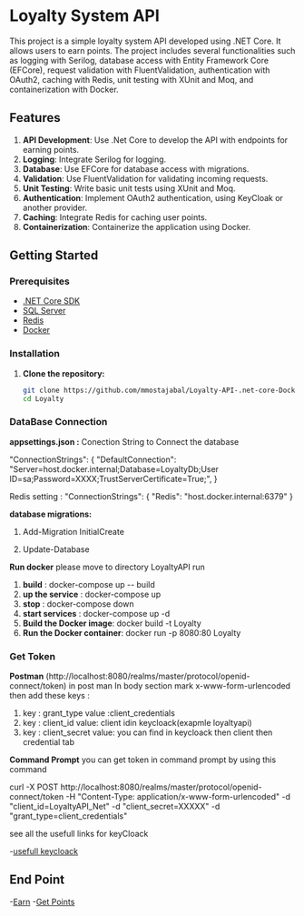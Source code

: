 # Loyalty System API

This project is a simple loyalty system API developed using .NET Core. It allows users to earn points. The project includes several functionalities such as logging with Serilog, database access with Entity Framework Core (EFCore), request validation with FluentValidation, authentication with OAuth2, caching with Redis, unit testing with XUnit and Moq, and containerization with Docker.

## Features

1. **API Development**: Use .Net Core to develop the API with endpoints for earning points.
2. **Logging**: Integrate Serilog for logging.
3. **Database**: Use EFCore for database access with migrations.
4. **Validation**: Use FluentValidation for validating incoming requests.
5. **Unit Testing**: Write basic unit tests using XUnit and Moq.
6. **Authentication**: Implement OAuth2 authentication, using KeyCloak or another provider.
7. **Caching**: Integrate Redis for caching user points.
8. **Containerization**: Containerize the application using Docker.

## Getting Started

### Prerequisites

- [.NET Core SDK](https://dotnet.microsoft.com/download)
- [SQL Server](https://www.microsoft.com/en-us/sql-server/sql-server-downloads)
- [Redis](https://redis.io/download)
- [Docker](https://www.docker.com/get-started)

### Installation

1. **Clone the repository:**

   ```bash
   git clone https://github.com/mmostajabal/Loyalty-API-.net-core-Docker-KeyCloak-EfCore-Redis-SQLServer.git
   cd Loyalty

### DataBase Connection

**appsettings.json :**
Conection String to Connect the database

"ConnectionStrings": {
    "DefaultConnection": "Server=host.docker.internal;Database=LoyaltyDb;User ID=sa;Password=XXXX;TrustServerCertificate=True;",
}

Redis setting :
"ConnectionStrings": {
     "Redis": "host.docker.internal:6379"
}

**database migrations:**

1. Add-Migration InitialCreate

2. Update-Database

**Run docker**
please move to directory LoyaltyAPI
run

1. **build** : docker-compose  up  -- build
2. **up the service** : docker-compose  up
3. **stop** : docker-compose  down
4. **start services** : docker-compose up -d
5. **Build the Docker image**: docker build -t Loyalty
6. **Run the Docker container**: docker run -p 8080:80 Loyalty

### Get Token

**Postman**
(http://localhost:8080/realms/master/protocol/openid-connect/token)
in post man In body section mark x-www-form-urlencoded then add these keys :
1. key : grant_type  value :client_credentials
2. key : client_id  value: client idin keycloack(exapmle loyaltyapi)
3. key : client_secret value: you can find in keycloack then client then credential tab

**Command Prompt**
you can get token in command prompt by using this command

curl -X POST http://localhost:8080/realms/master/protocol/openid-connect/token -H "Content-Type: application/x-www-form-urlencoded" -d "client_id=LoyaltyAPI_Net" -d "client_secret=XXXXX" -d "grant_type=client_credentials"

see all the usefull links for keyCloack

-[usefull keycloack](http://localhost:8080/realms/master/.well-known/openid-configuration)

## End Point

-[Earn](https://localhost:32768/api/Users/1/earn)
-[Get Points](https://localhost:32768/api/Users/GetPoints?id=1)
